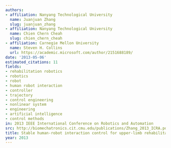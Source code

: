 ```yaml
---
authors:
- affiliation: Nanyang Technological University
  name: Juanjuan Zhang
  slug: juanjuan_zhang
- affiliation: Nanyang Technological University
  name: Chien Chern Cheah
  slug: chien_chern_cheah
- affiliation: Carnegie Mellon University
  name: Steven H. Collins
  url: https://academic.microsoft.com/author/2151688189/
date: '2013-05-06'
estimated_citations: 11
fields:
- rehabilitation robotics
- robotics
- robot
- human robot interaction
- controller
- trajectory
- control engineering
- nonlinear system
- engineering
- artificial intelligence
- control methods
in: 2013 IEEE International Conference on Robotics and Automation
src: http://biomechatronics.cit.cmu.edu/publications/Zhang_2013_ICRA.pdf
title: Stable human-robot interaction control for upper-limb rehabilitation robotics
year: 2013
---
```

